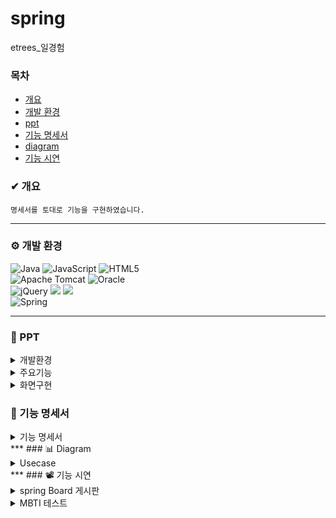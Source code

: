 # spring
 etrees_일경험

### 목차
* [개요](#-개요)
* [개발 환경](#-개발-환경)
* [ppt](#-ppt)
* [기능 명세서](#-기능-명세서)
* [diagram](#-diagram)
* [기능 시연](#-기능-시연)


### ✔ 개요
```
명세서를 토대로 기능을 구현하였습니다.
```
***
### ⚙ 개발 환경
![Java](https://img.shields.io/badge/java-%23ED8B00.svg?style=for-the-badge&logo=openjdk&logoColor=white)
![JavaScript](https://img.shields.io/badge/javascript-%23323330.svg?style=for-the-badge&logo=javascript&logoColor=%23F7DF1E)
![HTML5](https://img.shields.io/badge/html5-%23E34F26.svg?style=for-the-badge&logo=html5&logoColor=white)
<br>
![Apache Tomcat](https://img.shields.io/badge/apache%20tomcat-%23F8DC75.svg?style=for-the-badge&logo=apache-tomcat&logoColor=black)
![Oracle](https://img.shields.io/badge/Oracle-F80000?style=for-the-badge&logo=oracle&logoColor=white)
<br>
![jQuery](https://img.shields.io/badge/jquery-%230769AD.svg?style=for-the-badge&logo=jquery&logoColor=white)
<img src="https://img.shields.io/badge/JSP-E34F26?style=flat-square&logo=JSP&logoColor=white">
<img src="https://img.shields.io/badge/Mybatis-000000?style=flat&logo=Fluentd&logoColor=white"/>
<br>
![Spring](https://img.shields.io/badge/spring-%236DB33F.svg?style=for-the-badge&logo=spring&logoColor=white)

***
### 📂 PPT
<details>
  <summary>
   개발환경
  </summary>

</details>

<details>
  <summary>
   주요기능
  </summary>

</details>

<details>
  <summary>
   화면구현
  </summary>

</details>

### 📑 기능 명세서
<details>
  <summary>
    기능 명세서
  </summary>
</details>
***
### 📊 Diagram
<details>
  <summary>
    Usecase
  </summary>
</details>
***
### 📽 기능 시연

<details>
  <summary>
spring Board 게시판
  </summary>

</details>

<details>
  <summary>
MBTI 테스트
  </summary>

</details>
